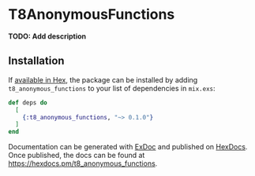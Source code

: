 # T8AnonymousFunctions

**TODO: Add description**

## Installation

If [available in Hex](https://hex.pm/docs/publish), the package can be installed
by adding `t8_anonymous_functions` to your list of dependencies in `mix.exs`:

```elixir
def deps do
  [
    {:t8_anonymous_functions, "~> 0.1.0"}
  ]
end
```

Documentation can be generated with [ExDoc](https://github.com/elixir-lang/ex_doc)
and published on [HexDocs](https://hexdocs.pm). Once published, the docs can
be found at <https://hexdocs.pm/t8_anonymous_functions>.

